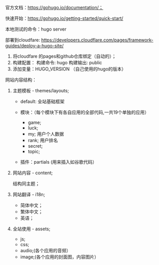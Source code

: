 官方文档：https://gohugo.io/documentation/；

快速开始：https://gohugo.io/getting-started/quick-start/

本地测试的命令：hugo server

部署到cloudfare: https://developers.cloudflare.com/pages/framework-guides/deploy-a-hugo-site/
1. 将cloudfare 的pages和github仓库绑定（自动的）；
2. 构建配置：
构建命令: hugo
构建输出: public
3. 添加变量：HUGO_VERSION  （自己使用的hugo的版本）


网站内容结构：
1. 主题模板 - themes/layouts;

   - default: 全站基础框架
   - 模块：（每个模块下有各自应用的全部代码,一共19个单独的应用）

       - game;
       - luck;
       - my; 用户个人数据
       - rank; 用户排名
       - secret;
       - topic;

    - 插件：partials (用来插入如谷歌代码）
3. 网站内容 - content;

   结构同主题；
   
5. 网站翻译 - i18n;

   - 简体中文；
   - 繁体中文；
   - 英语；
6. 全站使用 - assets;

   - js;
   - css;
   - audio;(各个应用的音频）
   - image;(各个应用的封面图，内容图片）
